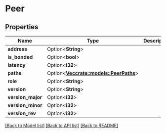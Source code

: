 # Peer

## Properties

Name | Type | Description | Notes
------------ | ------------- | ------------- | -------------
**address** | Option<**String**> |  | [optional]
**is_bonded** | Option<**bool**> |  | [optional]
**latency** | Option<**i32**> |  | [optional]
**paths** | Option<[**Vec<crate::models::PeerPaths>**](Peer_paths.md)> |  | [optional]
**role** | Option<**String**> |  | [optional]
**version** | Option<**String**> |  | [optional]
**version_major** | Option<**i32**> |  | [optional]
**version_minor** | Option<**i32**> |  | [optional]
**version_rev** | Option<**i32**> |  | [optional]

[[Back to Model list]](../README.md#documentation-for-models) [[Back to API list]](../README.md#documentation-for-api-endpoints) [[Back to README]](../README.md)


